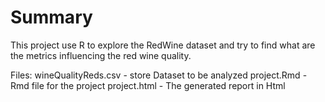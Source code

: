 Summary
====
This project use R to explore the RedWine dataset and try to find what are the metrics influencing the red wine quality.

Files:
wineQualityReds.csv - store Dataset to be analyzed
project.Rmd - Rmd file for the project
project.html - The generated report in Html


